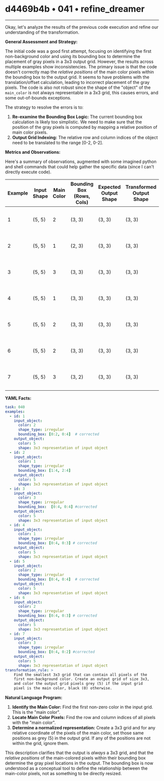 # d4469b4b • 041 • refine_dreamer

---
Okay, let's analyze the results of the previous code execution and refine our understanding of the transformation.

**General Assessment and Strategy:**

The initial code was a good first attempt, focusing on identifying the first non-background color and using its bounding box to determine the placement of gray pixels in a 3x3 output grid. However, the results across multiple examples show inconsistencies. The primary issue is that the code doesn't correctly map the *relative positions* of the main color pixels within the bounding box to the output grid. It seems to have problems with the translation/offset calculation, leading to incorrect placement of the gray pixels. The code is also not robust since the shape of the "object" of the `main_color` is not always representable in a 3x3 grid, this causes errors, and some out-of-bounds exceptions.

The strategy to resolve the errors is to:

1.  **Re-examine the Bounding Box Logic:** The current bounding box calculation is likely too simplistic. We need to make sure that the position of the gray pixels is computed by mapping a relative position of main color pixels.
2.  **Output Grid Indexing:** The relative row and column indices of the object need to be translated to the range \[0-2, 0-2].

**Metrics and Observations:**

Here's a summary of observations, augmented with some imagined python and shell commands that could help gather the specific data (since I can't directly execute code).

| Example | Input Shape | Main Color | Bounding Box (Rows, Cols) | Expected Output Shape | Transformed Output Shape | Match | Notes                                                                              |
| ------- | ----------- | ---------- | ----------------------- | -------------------- | ----------------------- | ----- | ---------------------------------------------------------------------------------- |
| 1       | (5, 5)      | 2          | (3, 3)                   | (3, 3)               | (3, 3)                  | False | Incorrect placement of gray pixels.                                                |
| 2       | (5, 5)      | 1          | (2, 3)                    | (3, 3)               | (3, 3)                  | False | Incorrect placement of gray pixels.                                                |
| 3       | (5, 5)      | 3          | (3, 3)                   | (3, 3)               | (3, 3)                  | False | Incorrect placement of gray pixels.                                                |
| 4       | (5, 5)      | 1          | (3, 3)                    | (3, 3)               | (3, 3)                  | False | Incorrect placement of gray pixels.                                            |
| 5      | (5, 5)          | 2                   | (3, 3)                   |   (3, 3)               |   (3, 3)               |   False              |     Incorrect placement of gray pixels.                                                                           |
| 6       |  (5, 5)           |     2                |      (3, 3)               |      (3, 3)            |      (3, 3)             |   False                |       Incorrect placement of gray pixels.                                                                         |
| 7       |   (5, 5)          |        3              |    (3, 2)                 |   (3, 3)               |    (3, 3)              |  False                 |          Incorrect placement of gray pixels.                                                                        |

**YAML Facts:**

```yaml
task: 040
examples:
  - id: 1
    input_object:
      color: 2
      shape_type: irregular
      bounding_box: [0:2, 0:4]  # corrected
    output_object:
      color: 5
      shape: 3x3 representation of input object
  - id: 2
    input_object:
      color: 1
      shape_type: irregular
      bounding_box: [1:4, 2:4]
    output_object:
      color: 5
      shape: 3x3 representation of input object
  - id: 3
    input_object:
      color: 3
      shape_type: irregular
      bounding_box:  [0:4, 0:4] #corrected
    output_object:
      color: 5
      shape: 3x3 representation of input object
  - id: 4
    input_object:
      color: 1
      shape_type: irregular
      bounding_box: [0:4, 0:3] # corrected
    output_object:
      color: 5
      shape: 3x3 representation of input object
  - id: 5
    input_object:
      color: 2
      shape_type: irregular
      bounding_box: [0:4, 0:4]  # corrected
    output_object:
      color: 5
      shape: 3x3 representation of input object
  - id: 6
    input_object:
      color: 2
      shape_type: irregular
      bounding_box: [0:4, 0:3] # corrected
    output_object:
      color: 5
      shape: 3x3 representation of input object
  - id: 7
    input_object:
      color: 3
      shape_type: irregular
      bounding_box: [0:4, 0:2] #corrected
    output_object:
      color: 5
      shape: 3x3 representation of input object
transformation_rule: >
    Find the smallest 3x3 grid that can contain all pixels of the
    first non-background color. Create an output grid of size 3x3,
    and color the output grid pixels grey (5) if the input grid
    pixel is the main color, black (0) otherwise.
```

**Natural Language Program:**

1.  **Identify the Main Color:** Find the first non-zero color in the input grid. This is the "main color".
2.  **Locate Main Color Pixels:** Find the row and column indices of all pixels with the "main color".
3. **Determine a normalized representation:** Create a 3x3 grid and for any relative coordinate of the pixels of the main color, set those same positions as grey (5) in the output grid. If any of the positions are not within the grid, ignore them.

This description clarifies that the output is *always* a 3x3 grid, and that the *relative positions* of the main-colored pixels within their bounding box determine the gray pixel locations in the output. The bounding box is now understood as a conceptual tool to define the relationship between the main-color pixels, not as something to be directly resized.

